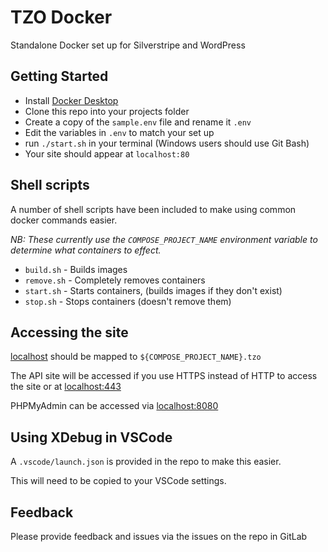 # TZO Docker

Standalone Docker set up for Silverstripe and WordPress

## Getting Started

- Install [Docker Desktop](https://www.docker.com/products/docker-desktop)
- Clone this repo into your projects folder
- Create a copy of the `sample.env` file and rename it `.env`
- Edit the variables in `.env` to match your set up
- run `./start.sh` in your terminal (Windows users should use Git Bash)
- Your site should appear at `localhost:80`

## Shell scripts

A number of shell scripts have been included to make using common docker commands easier.

*NB: These currently use the `COMPOSE_PROJECT_NAME` environment variable to determine what containers to effect.*

- `build.sh` - Builds images
- `remove.sh` - Completely removes containers
- `start.sh` - Starts containers, (builds images if they don't exist)
- `stop.sh` - Stops containers (doesn't remove them)

## Accessing the site

[localhost](localhost:80) should be mapped to `${COMPOSE_PROJECT_NAME}.tzo`

The API site will be accessed if you use HTTPS instead of HTTP to access the site or at [localhost:443](localhost:443)

PHPMyAdmin can be accessed via [localhost:8080](localhost:8080)

## Using XDebug in VSCode

A `.vscode/launch.json` is provided in the repo to make this easier.

This will need to be copied to your VSCode settings.

## Feedback

Please provide feedback and issues via the issues on the repo in GitLab
